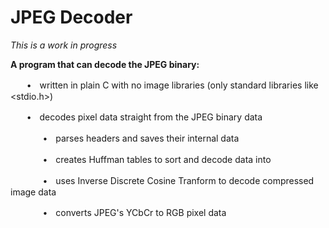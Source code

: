 # JPEG Decoder
*This is a work in progress*

**A program that can decode the JPEG binary:**

ㅤㅤ•ㅤwritten in plain C with no image libraries (only standard libraries like <stdio.h>)

ㅤㅤ•ㅤdecodes pixel data straight from the JPEG binary data

ㅤㅤㅤㅤ•ㅤparses headers and saves their internal data

ㅤㅤㅤㅤ•ㅤcreates Huffman tables to sort and decode data into

ㅤㅤㅤㅤ•ㅤuses Inverse Discrete Cosine Tranform to decode compressed image data

ㅤㅤㅤㅤ•ㅤconverts JPEG's YCbCr to RGB pixel data


